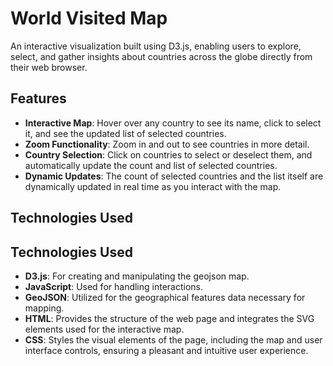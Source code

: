 # World Visited Map 

An interactive visualization built using D3.js, enabling users to explore, select, and gather insights about countries across the globe directly from their web browser.

## Features

- **Interactive Map**: Hover over any country to see its name, click to select it, and see the updated list of selected countries.
- **Zoom Functionality**: Zoom in and out to see countries in more detail.
- **Country Selection**: Click on countries to select or deselect them, and automatically update the count and list of selected countries.
- **Dynamic Updates**: The count of selected countries and the list itself are dynamically updated in real time as you interact with the map.

## Technologies Used

## Technologies Used

- **D3.js**: For creating and manipulating the geojson map.
- **JavaScript**: Used for handling interactions.
- **GeoJSON**: Utilized for the geographical features data necessary for mapping.
- **HTML**: Provides the structure of the web page and integrates the SVG elements used for the interactive map.
- **CSS**: Styles the visual elements of the page, including the map and user interface controls, ensuring a pleasant and intuitive user experience.



